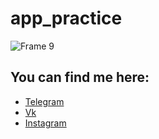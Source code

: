 # app_practice

![Frame 9](https://user-images.githubusercontent.com/61863469/115154918-02ebc600-a086-11eb-874b-8c550d4d4a9e.png)

## You can find me here:

- [Telegram](https://t.me/katringht)
- [Vk](https://vk.com/katrin_tko)
- [Instagram](https://instagram.com/katringht?igshid=19ru0uv0dr6sf)

